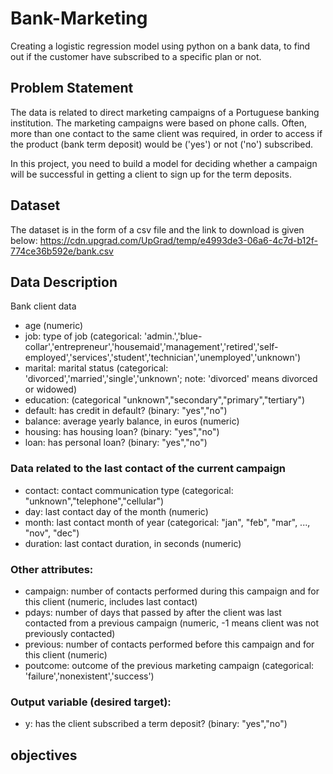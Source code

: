 # Bank-Marketing
Creating a logistic regression model using python on a bank data, to find out if the customer have subscribed to a specific plan or not.

## Problem Statement
The data is related to direct marketing campaigns of a Portuguese banking institution. The marketing campaigns were based on phone calls. Often, more than one contact to the same client was required, in order to access if the product (bank term deposit) would be ('yes') or not ('no') subscribed. 

In this project, you need to build a model for deciding whether a campaign will be successful in getting a client to sign up for the term deposits.

## Dataset
The dataset is in the form of a csv file and the link to download is given below:
https://cdn.upgrad.com/UpGrad/temp/e4993de3-06a6-4c7d-b12f-774ce36b592e/bank.csv

## Data Description
Bank client data

- age (numeric)
- job: type of job (categorical: 'admin.','blue-collar','entrepreneur','housemaid','management','retired','self-employed','services','student','technician','unemployed','unknown')
- marital: marital status (categorical: 'divorced','married','single','unknown'; note: 'divorced' means divorced or widowed)
- education: (categorical "unknown","secondary","primary","tertiary")
- default: has credit in default? (binary: "yes","no")
- balance: average yearly balance, in euros (numeric) 
- housing: has housing loan? (binary: "yes","no")
- loan: has personal loan? (binary: "yes","no")
 

### Data related to the last contact of the current campaign

- contact: contact communication type (categorical: "unknown","telephone","cellular") 
- day: last contact day of the month (numeric)
- month: last contact month of year (categorical: "jan", "feb", "mar", ..., "nov", "dec")
- duration: last contact duration, in seconds (numeric)
 
### Other attributes:

- campaign: number of contacts performed during this campaign and for this client (numeric, includes last contact)
- pdays: number of days that passed by after the client was last contacted from a previous campaign (numeric, -1 means client was not previously contacted)
- previous: number of contacts performed before this campaign and for this client (numeric)
- poutcome: outcome of the previous marketing campaign (categorical: 'failure','nonexistent','success')
 
### Output variable (desired target):

- y: has the client subscribed a term deposit? (binary: "yes","no")

## objectives
